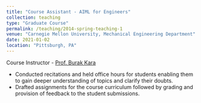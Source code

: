 ```yaml
---
title: "Course Assistant - AIML for Engineers"
collection: teaching
type: "Graduate Course"
permalink: /teaching/2014-spring-teaching-1
venue: "Carnegie Mellon University, Mechanical Engineering Department"
date: 2021-01-02
location: "Pittsburgh, PA"
---
```


Course Instructor - [Prof. Burak Kara](https://www.meche.engineering.cmu.edu/directory/bios/kara-burak.html)

* Conducted recitations and held office hours for students enabling them to gain deeper understanding of topics and clarify their doubts.
* Drafted assignments for the course curriculum followed by grading and provision of feedback to the student submissions.

